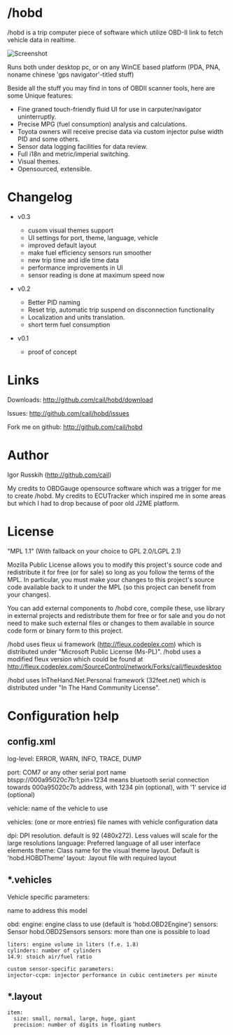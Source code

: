  /hobd
==============
  /hobd is a trip computer piece of software
  which utilize OBD-II link to fetch vehicle data in realtime.

  ![Screenshot](https://github.com/downloads/cail/hobd/s2_e.png)

  Runs both under desktop pc, or on any WinCE based platform
  (PDA, PNA, noname chinese 'gps navigator'-titled stuff)

  Beside all the stuff you may find in tons of OBDII scanner tools, here are some
  Unique features:

  - Fine graned touch-friendly fluid UI for use in carputer/navigator uninterruptly.
  - Precise MPG (fuel consumption) analysis and calculations.
  - Toyota owners will receive precise data via custom injector pulse width PID and some others.
  - Sensor data logging facilities for data review.
  - Full i18n and metric/imperial switching.
  - Visual themes.
  - Opensourced, extensible.

 Changelog
==============
 - v0.3
   - cusom visual themes support
   - UI settings for port, theme, language, vehicle
   - improved default layout
   - make fuel efficiency sensors run smoother
   - new trip time and idle time data
   - performance improvements in UI
   - sensor reading is done at maximum speed now

 - v0.2
   - Better PID naming
   - Reset trip, automatic trip suspend on disconnection functionality
   - Localization and units translation.
   - short term fuel consumption

 - v0.1
   - proof of concept

 Links
==============
  Downloads: http://github.com/cail/hobd/download

  Issues: http://github.com/cail/hobd/issues

  Fork me on github: http://github.com/cail/hobd

 Author
==============
  Igor Russkih (http://github.com/cail)

  My credits to OBDGauge opensource software which was a trigger for me
  to create /hobd. My credits to ECUTracker which inspired me in some areas
  but which I had to drop because of poor old J2ME platform.

 License
==============
  "MPL 1.1" (With fallback on your choice to GPL 2.0/LGPL 2.1)

  Mozilla Public License allows you to modify this project's source code
  and redistribute it for free (or for sale) so long as you follow the terms
  of the MPL. In particular, you must make your changes to this project's
  source code available back to it under the MPL (so this project can benefit
  from your changes).

  You can add external components to /hobd core, compile these, use library
  in external projects and redistribute them for free or for sale and you
  do not need to make such external files or changes to them available in
  source code form or binary form to this project.

  /hobd uses fleux ui framework (http://fleux.codeplex.com) which is distributed under
  "Microsoft Public License (Ms-PL)". /hobd uses a modified fleux version which could be found at
  http://fleux.codeplex.com/SourceControl/network/Forks/cail/fleuxdesktop

  /hobd uses InTheHand.Net.Personal framework (32feet.net) which is distributed under
  "In The Hand Community License".

 Configuration help
==============

 config.xml
--------------
  
  log-level: ERROR, WARN, INFO, TRACE, DUMP

  port:
    COM7 or any other serial port name
    btspp://000a95020c7b:1;pin=1234
      means bluetooth serial connection towards
      000a95020c7b address, with 1234 pin (optional), with '1' service id (optional)

  vehicle:
    name of the vehicle to use

  vehicles:
    (one or more entries)
    file names with vehicle configuration data

  dpi:
    DPI resolution. default is 92 (480x272). Less values will scale for the large resolutions
  language:
    Preferred language of all user interface elements
  theme:
    Class name for the visual theme layout.
    Default is 'hobd.HOBDTheme'
  layout:
    .layout file with required layout


 *.vehicles
--------------
  Vehicle specific parameters:

  <vehicle name="yourname">
    name to address this model

  obd:
    engine: engine class to use (default is 'hobd.OBD2Engine')
      sensors: Sensor hobd.OBD2Sensors
      sensors: more than one is possible to load

    liters: engine volume in liters (f.e. 1.8)
    cylinders: number of cylinders
    14.9: stoich air/fuel ratio

    custom sensor-specific parameters:
    injector-ccpm: injector performance in cubic centimeters per minute

 *.layout
--------------
    item:
      size: small, normal, large, huge, giant
      precision: number of digits in floating numbers


